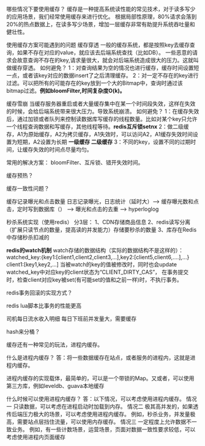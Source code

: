 哪些情况下要使用缓存？
缓存是一种提高系统读性能的常见技术，对于读多写少的应用场景，我们经常使用缓存来进行优化。
根据局部性原理，80%请求会落到20%的热点数据上，在读多写少场景，增加一层缓存非常有助提升系统吞吐量和健壮性。

使用缓存方案可能遇到的问题
缓存穿透
一般的缓存系统，都是按照key去缓存查询，如果不存在对应的value，就应该去后端系统查找（比如DB）。
一些恶意的请求会故意查询不存在的key,请求量很大，就会对后端系统造成很大的压力。这就叫做缓存穿透。
如何避免？
1：对查询结果为空的情况也进行缓存，缓存时间设置短一点，或者该key对应的数据insert了之后清理缓存。
2：对一定不存在的key进行过滤。可以把所有的可能存在的key放到一个大的Bitmap中，查询时通过该bitmap过滤。**例如bloomFilter,时间复杂度O(k)。**


缓存雪崩
当缓存服务器重启或者大量缓存集中在某一个时间段失效，这样在失效的时候，会给后端系统带来很大压力。导致系统崩溃。
如何避免？
1：在缓存失效后，通过加锁或者队列来控制读数据库写缓存的线程数量。比如对某个key只允许一个线程查询数据和写缓存，其他线程等待。**redis互斥锁setnx**
2：做二级缓存，A1为原始缓存，A2为拷贝缓存，A1失效时，可以访问A2，A1缓存失效时间设置为短期，A2设置为长期 **一级缓存 二级缓存**
3：不同的key，设置不同的过期时间，让缓存失效的时间点尽量均匀。

常用的解决方案：
bloomFilter、互斥锁、错开失效时间。

缓存预热？

缓存一致性问题？



缓存记录曝光和点击数量
日志记录曝光，日志统计（延时大）--> 缓存曝光数和点击，定时写到数据库（） --> 曝光和点击的去重 --> hyperloglog

秒杀系统实现（使用redis）
分3层：
1、CDN存储商品信息
2、redis读写分离（扩展只读节点的数量，提高读的并发能力）存储要秒杀的数量
3、库存在Redis中存储秒杀扣减的


**redis的watch机制** 
watch存储的数据结构（实际的数据结构不是这样的）：
watched_key:{key1:[client1,client2,client3,...],key2:[client5,client6,....],...}
client1:[key1,key2,...]
当被watch的key的值被修改时，同时也会update watched_key中对应key的client状态为“CLIENT_DIRTY_CAS”，
在事务提交时，检查client对应key被set(有可能set的值和之前一样)时，不执行事务。

redis事务回滚的实现方式？

redis lua脚本比事务的性能更高


司机每日流水收入明细
每日下班前并发量大，需要缓存

hash来分桶？

缓存还有一种常见的玩法，进程内缓存。

什么是进程内缓存？
答：将一些数据缓存在站点，或者服务的进程内，这就是进程内缓存。

进程内缓存的实现载体，最简单的，可以是一个带锁的Map。又或者，可以使用第三方库，例如leveldb、guava本地缓存

什么时候可以使用进程内缓存？
答：以下情况，可以考虑使用进程内缓存。
情况一
只读数据，可以考虑在进程启动时加载到内存。
情况二
极其高并发的，如果透传后端压力极大的场景，可以考虑使用进程内缓存。
例如，秒杀业务，并发量极高，需要站点层挡住流量，可以使用内存缓存。
情况三
一定程度上允许数据不一致业务。
例如，有一些计数场景，运营场景，页面对数据一致性要求较低，可以考虑使用进程内页面缓存



